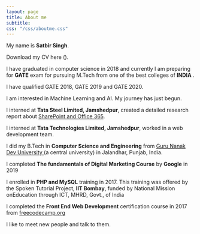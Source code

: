 ```yaml
---
layout: page
title: About me
subtitle: 
css: "/css/aboutme.css"
---
```

<div id="aboutme-section">

<p class="about-text">
  <span class="fa fa-star about-icon"></span>
  My name is <b>Satbir Singh</b>. 
</p> 

<p class="about-text">
  <span class="fa fa-file-text-o about-icon"></span>
  Download my CV here ().
</p>

<p class="about-text">
  <span class="fa fa-graduation-cap about-icon"></span>
	I have graduated in computer science in 2018 and currently I am preparing for <b>GATE</b> exam for pursuing M.Tech from one of the best colleges of <b>INDIA </b>.
</p>

<p class="about-text">
  <span class="fa fa-star about-icon"></span>
   I have qualified GATE 2018, GATE 2019 and GATE 2020.   
</p>

<p class="about-text">
  <span class="fa fa-code about-icon"></span>
  I am interested in Machine Learning and AI. My journey has just begun.   
</p>

<p class="about-text">
  <span class="fa fa-briefcase about-icon"></span>
  I interned at <b>Tata Steel Limited, Jamshedpur</b>, created a detailed research report about <a href="https://www.dropbox.com/s/otjycx230wtakrv/SharePoint%20and%20Office%20365%20Report.pdf?dl=0">SharePoint and Office 365</a>.
</p>

<p class="about-text">
  <span class="fa fa-briefcase about-icon"></span>
  I interned at <b>Tata Technologies Limited, Jamshedpur</b>, worked in a web development team.
</p>

<p class="about-text">
  <span class="fa fa-graduation-cap about-icon"></span>
  I did my B.Tech in <b>Computer Science and Engineering</b> from <a href="http://online.gndu.ac.in/">Guru Nanak Dev University </a> (a central university) in Jalandhar, Punjab, India. 
</p>  

<p class="about-text">
  <span class="fa fa-code about-icon"></span>
	I completed <b>The fundamentals of Digital Marketing Course</b> by <b>Google</b> in 2019
</p>

<p class="about-text">
  <span class="fa fa-code about-icon"></span>
	I enrolled in <b>PHP and MySQL</b> training in 2017. This training was offered by the Spoken Tutorial Project, <b>IIT Bombay</b>, funded by National Mission onEducation through ICT, MHRD, Govt., of India
</p>

<p class="about-text">
  <span class="fa fa-code about-icon"></span>
	I completed the <b>Front End Web Development</b> certification course in 2017 from <a href="https://www.freecodecamp.org/">freecodecamp.org</a>
</p>

<p class="about-text">
  <span class="fa fa-heart about-icon"></span>
  I like to meet new people and talk to them.
</p>

</div>
